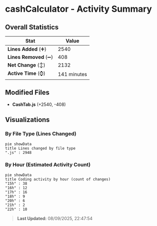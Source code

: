 # cashCalculator - Activity Summary 

## Overall Statistics

| Stat                   | Value                                                             |
| ---------------------- | ----------------------------------------------------------------- |
| **Lines Added** (➕)   | 2540                                          |
| **Lines Removed** (➖) | 408                                        |
| **Net Change** (↕)    | 2132                |
| **Active Time** (⌚)   | 141 minutes |


## Modified Files
- **CashTab.js** (+2540, -408)

## Visualizations

### By File Type (Lines Changed)

```mermaid
pie showData
title Lines changed by file type
".js" : 2948
```

### By Hour (Estimated Activity Count)

```mermaid
pie showData
title Coding activity by hour (count of changes)
"15h" : 38
"16h" : 12
"17h" : 16
"18h" : 9
"20h" : 6
"21h" : 2
"22h" : 10
```


> **Last Updated:** 08/09/2025, 22:47:54